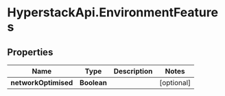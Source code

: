 # HyperstackApi.EnvironmentFeatures

## Properties

Name | Type | Description | Notes
------------ | ------------- | ------------- | -------------
**networkOptimised** | **Boolean** |  | [optional] 


